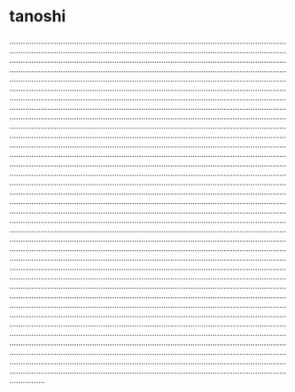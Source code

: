 # tanoshi

................................................................................................................................................................................................................................................................................................................................................................................................................................................................................................................................................................................................................................................................................................................................................................................................................................................................................................................................................................................................................................................................................................................................................................................................................................................................................................................................................................................................................................................................................................................................................................................................................................................................................................................................................................................................................................................................................................................................................................................................................................................................................................................................................................................................................................................................................................................................................................................................................................................................................................................................................................................................................................................................................................................................................................................................................................................................................................................................................................................................................................................................................................................................................................................................................................................................................................................................................................................................................................................................................................................................................................................................................................................................................................................................................................................................................................................................................................................................................................................................................................................................................................................................................................................................................................................................................................................................................................................................................................................................................................................................................................................................................................................................